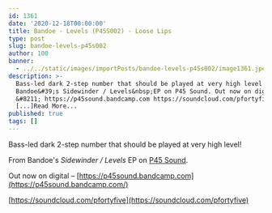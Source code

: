 ```yaml
---
id: 1361
date: '2020-12-18T00:00:00'
title: Bandoe - Levels (P45S002) - Loose Lips
type: post
slug: bandoe-levels-p45s002
author: 100
banner:
  - ../../static/images/importPosts/bandoe-levels-p45s002/image1361.jpeg
description: >-
  Bass-led dark 2-step number that should be played at very high level! From
  Bandoe&#39;s Sidewinder / Levels&nbsp;EP on P45 Sound. Out now on digital
  &#8211; https://p45sound.bandcamp.com https://soundcloud.com/pfortyfive
  [...]Read More...
published: true
tags: []
---
```

Bass-led dark 2-step number that should be played at very high level!

From Bandoe's _Sidewinder / Levels_ EP on [P45 Sound](https://p45sound.bandcamp.com/).

Out now on digital – [https://p45sound.bandcamp.com](https://p45sound.bandcamp.com/)

[https://soundcloud.com/pfortyfive](https://soundcloud.com/pfortyfive)